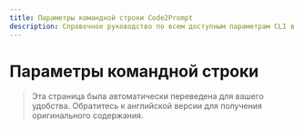 ```yaml
---
title: Параметры командной строки Code2Prompt
description: Справочное руководство по всем доступным параметрам CLI в Code2Prompt.
---
```


# Параметры командной строки

> Эта страница была автоматически переведена для вашего удобства. Обратитесь к английской версии для получения оригинального содержания.
